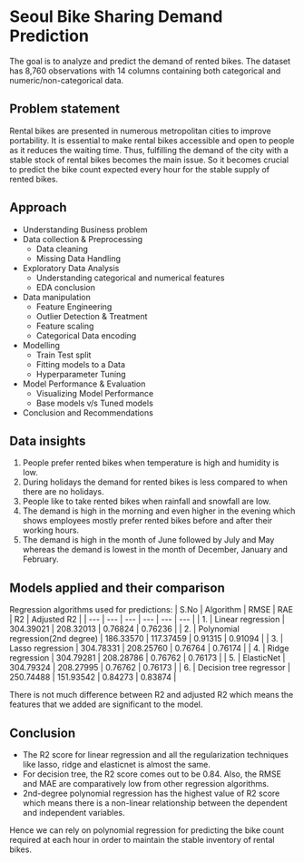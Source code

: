 # Seoul Bike Sharing Demand Prediction

The goal is to analyze and predict the demand of rented bikes. The dataset has 8,760 observations with 14 columns containing both categorical and numeric/non-categorical data.

## Problem statement
Rental bikes are presented in numerous metropolitan cities to improve portability. It is essential to make rental bikes accessible and open to people as it reduces the waiting time. Thus, fulfilling the demand of the city with a stable stock of rental bikes becomes the main issue. So it becomes crucial to predict the bike count expected every hour for the stable supply of rented bikes.

## Approach
- Understanding Business problem
- Data collection & Preprocessing
  - Data cleaning
  - Missing Data Handling
- Exploratory Data Analysis
  - Understanding categorical and numerical features
  - EDA conclusion
- Data manipulation
  - Feature Engineering
  - Outlier Detection & Treatment
  - Feature scaling
  - Categorical Data encoding
- Modelling
  - Train Test split
  - Fitting models to a Data
  - Hyperparameter Tuning
- Model Performance & Evaluation
  - Visualizing Model Performance
  - Base models v/s Tuned models
- Conclusion and Recommendations

## Data insights
1. People prefer rented bikes when temperature is high and humidity is low.
2. During holidays the demand for rented bikes is less compared to when there are no holidays.
3. People like to take rented bikes when rainfall and snowfall are low.
4. The demand is high in the morning and even higher in the evening which shows employees mostly prefer rented bikes before and after their working hours.
5. The demand is high in the month of June followed by July and May whereas the demand is lowest in the month of December, January and February.

## Models applied and their comparison
Regression algorithms used for predictions:
| S.No | Algorithm | RMSE | RAE | R2 | Adjusted R2 |
| --- | --- | --- | --- | --- | --- |
| 1. | Linear regression | 304.39021 | 208.32013 | 0.76824 | 0.76236 |
| 2. | Polynomial regression(2nd degree) | 186.33570 | 117.37459 | 0.91315 | 0.91094 |
| 3. | Lasso regression | 304.78331 | 208.25760 | 0.76764 | 0.76174 |
| 4. | Ridge regression | 304.79281 | 208.28786 | 0.76762 | 0.76173 |
| 5. | ElasticNet | 304.79324 | 208.27995 | 0.76762 | 0.76173 |
| 6. | Decision tree regressor | 250.74488 | 151.93542 | 0.84273 | 0.83874 |

There is not much difference between R2 and adjusted R2 which means the features that we added are significant to the model.

## Conclusion
- The R2 score for linear regression and all the regularization techniques like lasso, ridge and elasticnet is almost the same.
- For decision tree, the R2 score comes out to be 0.84. Also, the RMSE and MAE are comparatively low from other regression algorithms.
- 2nd-degree polynomial regression has the highest value of R2 score which means there is a non-linear relationship between the dependent and independent variables.

Hence we can rely on polynomial regression for predicting the bike count required at each hour in order to maintain the stable inventory of rental bikes.
